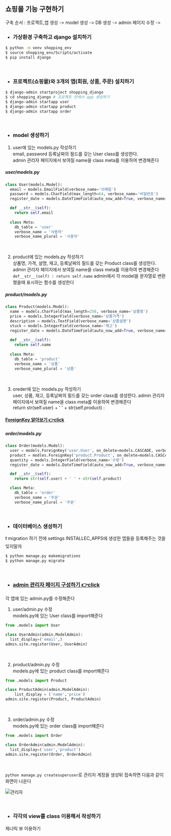 ## 쇼핑몰 기능 구현하기   

구축 순서 : 프로젝트,앱 생성 -> model 생성 -> DB 생성 -> admin 페이지 수정 -> 

- ### 가상환경 구축하고 django 설치하기   

```bash
$ python -m venv shopping_env
$ source shopping_env/Scripts/activate
$ pip install django
```

<br>

- ### 프로젝트(쇼핑몰)와 3개의 앱(회원, 상품, 주문) 설치하기   

```bash
$ django-admin startproject shopping_django
$ cd shopping_django # 프로젝트 안에서 app 생성하기
$ django-admin startapp user
$ django-admin startapp product
$ django-admin startapp order
```
<br>

- ### model 생성하기   

1. user에 있는 models.py 작성하기    
email, password 등록날짜의 필드를 갖는 User class를 생성한다.   
admin 관리자 페이지에서 보여질 name을 class meta를 이용하여 변경해준다

##### user/models.py

```python
class User(models.Model):
  email = models.EmailField(verbose_name='이메일')
  password = models.CharField(max_length=64, verbose_name='비밀번호')
  register_date = models.DateTimeField(auto_now_add=True, verbose_name='등록날짜')

  def __str__(self):
    return self.email
        
  class Meta:
    db_table = 'user'
    verbose_name = '사용자'
    verbose_name_plural = '사용자'
```
<br>

2. product에 있는 models.py 작성하기    
상품명, 가격, 설명, 재고, 등록날짜의 필드를 갖는 Product class를 생성한다.   
admin 관리자 페이지에서 보여질 name을 class meta를 이용하여 변경해준다    
```def__str__(self) : return self.name``` admin에서 각 model을 문자열로 변환했을때 표시하는 함수를 생성한다 

##### product/models.py

```python
class Product(models.Model):
  name = models.CharField(max_length=256, verbose_name='상품명')
  price = models.IntegerField(verbose_name='상품가격')
  description = models.TextField(verbose_name='상품설명')
  stuck = models.IntegerField(verbose_name='재고')
  register_date = models.DateTimeField(auto_now_add=True, verbose_name='등록날짜')
  
  def __str__(self):
    return self.name
  
  class Meta:
    db_table = 'product'
    verbose_name = '상품'
    verbose_name_plural = '상품'
```
<br>

3. oreder에 있는 models.py 작성하기    
user, 상품, 재고, 등록날짜의 필드를 갖는 order class를 생성한다. 
admin 관리자 페이지에서 보여질 name을 class meta를 이용하여 변경해준다   
return str(self.user) + ' ' + str(self.product) :

#### [ForeignKey 알아보기 👉click]()

##### order/models.py   

```python
class Order(models.Model):
  user = models.ForeignKey('user.User', on_delete=models.CASCADE, verbose_name='사용자')
  product = modles.ForeignKey('product.Product', on_delete=models.CASCADE, verbose_name='상품')
  quantity = models.IntegerField(verbose_name='수량')
  register_date = models.DateTimeField(auto_now_add=True, verbose_name='등록날짜')

  def __str__(self):
    return str(self.user) + ' ' + str(self.product)

  class Meta:
    db_table = 'order'
    verbose_name = '주문'
    verbose_name_plural = '주문'
```
<br>

- ### 데이터베이스 생성하기   

❗ migration 하기 전에 settings INSTALLEC_APPS에 생성한 앱들을 등록해주는 것을 잊지말자 

```bash
$ python manage.py makemigrations
$ python manage.py migrate
```

<br>

- ### [admin 관리자 페이지 구성하기 👉click](https://heejung-gjt.github.io/django-02-MTV)

각 앱에 있는 admin.py를 수정해준다   

1. user/admin.py 수정   
models.py에 있는 User class를 import해준다   

```python
from .models import User

class UserAdmin(admin.ModelAdmin):
  list_display=('email',)
admin.site.register(User, UserAdmin)
```
<br>

2. product/admin.py 수정   
models.py에 있는 product class를 import해준다   

```python
from .models import Product

class ProductAdmin(admin.ModelAdmin):
    list_display = ('name','price')
admin.site.register(Product, ProductAdmin)
```
<br>

3. order/admin.py 수정   
models.py에 있는 order class를 import해준다   

```python
from .models import Order

class OrderAdmin(admin.ModelAdmin):
  list_display=('user','product')
admin.site.register(Order, OrderAdmin)
```
<br>

```python manage.py createsuperuser```로 관리자 계정을 생성뒤 접속하면 다음과 같이 화면이 나온다    

![관리자](https://user-images.githubusercontent.com/64240637/104196500-3277aa80-5467-11eb-83e0-386c1ddfc251.PNG)

<br>

- ### 각각의 view를 class 이용해서 작성하기   
제너릭 뷰 이용하기


